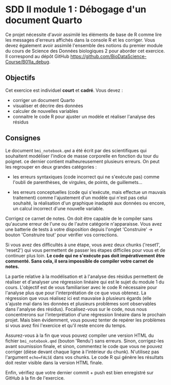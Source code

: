 # SDD II module 1 : Débogage d'un document Quarto

Ce projet nécessite d'avoir assimilé les éléments de base de R comme lire les messages d'erreurs affichés dans la console R et les corriger. Vous devez également avoir assimilé l'ensemble des notions du premier module du cours de Science des Données biologiques 2 pour aborder cet exercice. Il correspond au dépôt GitHub <https://github.com/BioDataScience-Course/B01Ia_debug>.


## Objectifs

Cet exercice est individuel **court** et **cadré**. Vous devez :

-   corriger un document Quarto
-   visualiser et décrire des données
-   calculer de nouvelles variables
-   connaitre le code R pour ajuster un modèle et réaliser l'analyse des résidus


## Consignes

Le document `bmi_notebook.qmd` a été écrit par des scientifiques qui souhaitent modéliser l'indice de masse corporelle en fonction du tour du poignet. ce dernier contient malheureusement plusieurs erreurs. On peut les regrouper en deux grandes catégories :

- les erreurs syntaxiques (code incorrect qui ne s'exécute pas) comme l'oubli de parenthèses, de virgules, de points, de guillemets... 

- les erreurs conceptuelles (code qui s'exécute, mais effectue un mauvais traitement) comme l'ajustement d'un modèle qui n'est pas celui souhaité, la réalisation d'un graphique inadapté aux données ou encore, un calcul incorrect d'une nouvelle variable.

Corrigez ce carnet de notes. On doit être capable de le compiler sans qu'aucune erreur de l'une ou de l'autre catégorie n'apparaisse. Vous avez une batterie de tests à votre disposition depuis l'onglet 'Construire' -> bouton 'Construire tout' pour vérifier vos corrections.

Si vous avez des difficultés à une étape, vous avez deux chunks ('reset1', 'reset2') qui vous permettent de passer les étapes difficiles pour vous et de continuer plus loin. **Le code qui ne s'exécute pas doit impérativement être commenté. Sans cela, il sera impossible de compiler votre carnet de notes.** 

La partie relative à la modélisation et à l'analyse des résidus permettent de réaliser et d'analyser une régression linéaire qui est le sujet du module 1 du cours. L'objectif est de vous familiariser avec le code R nécessaire pour l'analyse plus que pour l'interprétation de ce que vous obtenez. La régression que vous réalisez ici est mauvaise à plusieurs égards (elle s'ajuste mal dans les données et plusieurs problèmes sont observables dans l'analyse des résidus). Focalisez-vous sur le code, nous nous concentrerons sur l'interprétation d'une régression linéaire dans le prochain projet. Mais bien évidemment, vous pouvez tenter de repérer les problèmes si vous avez fini l'exercice et qu'il reste encore du temps.

 Assurez-vous à la fin que vous pouvez compiler une version HTML du fichier `bmi_notebook.qmd` (bouton 'Rendu') sans erreurs. Sinon, corrigez-les avant soumission finale, et sinon, commentez le code que vous ne pouvez corriger (dièse devant chaque ligne à l'intérieur du chunk). N'utilisez pas l'argument `echo=FALSE` dans vos chunks. Le code R qui génère les résultats doit rester visible dans la version HTML finale.
 
Enfin, vérifiez que votre dernier commit + push est bien enregistré sur GitHub à la fin de l'exercice.
